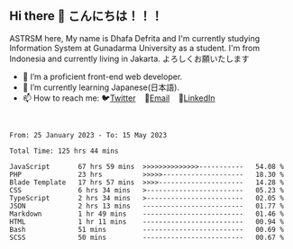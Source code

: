 ## Hi there 👋 こんにちは！！！
ASTRSM here, My name is Dhafa Defrita and I'm currently studying Information System at Gunadarma University as a student. I'm from Indonesia and currently living in Jakarta. よろしくお願いたします

- 🔭 I’m a proficient front-end web developer.
- 🌱 I’m currently learning Japanese(日本語).
- 📫 How to reach me: 🐦[Twitter](https://twitter.com/0_astrsm)&nbsp;&nbsp;&nbsp;&nbsp;📧[Email](ddefrito84@gmail.com)&nbsp;&nbsp;&nbsp;&nbsp;💼[LinkedIn](https://www.linkedin.com/in/dhafa-defrita-rama-yudistira-9357a9229/)
<br>
<!-- <p align="left">
<a href="https://github.com/ASTRSM">
  <img height="180em" src="https://github-readme-stats-eight-theta.vercel.app/api?username=ASTRSM&show_icons=true&theme=dracula&include_all_commits=true&count_private=true"/>
  <img height="180em" src="https://github-readme-stats-eight-theta.vercel.app/api/top-langs/?username=ASTRSM&layout=compact&langs_count=8&theme=dracula"/>
</a>
</p> -->

<!--START_SECTION:waka-->

```text
From: 25 January 2023 - To: 15 May 2023

Total Time: 125 hrs 44 mins

JavaScript       67 hrs 59 mins  >>>>>>>>>>>>>>-----------   54.08 %
PHP              23 hrs          >>>>>--------------------   18.30 %
Blade Template   17 hrs 57 mins  >>>>---------------------   14.28 %
CSS              6 hrs 34 mins   >------------------------   05.23 %
TypeScript       2 hrs 34 mins   >------------------------   02.05 %
JSON             2 hrs 13 mins   -------------------------   01.77 %
Markdown         1 hr 49 mins    -------------------------   01.46 %
HTML             1 hr 11 mins    -------------------------   00.94 %
Bash             51 mins         -------------------------   00.69 %
SCSS             50 mins         -------------------------   00.67 %
```

<!--END_SECTION:waka-->
